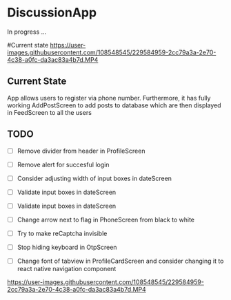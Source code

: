 # DiscussionApp
In progress ...

#Current state
https://user-images.githubusercontent.com/108548545/229584959-2cc79a3a-2e70-4c38-a0fc-da3ac83a4b7d.MP4

## Current State
App allows users to register via phone number. Furthermore, it has fully working AddPostScreen to add posts to database which are then displayed in FeedScreen to all the users

## TODO

- [ ] Remove divider from header in ProfileScreen
- [ ] Remove alert for succesful login
- [ ] Consider adjusting width of input boxes in dateScreen
- [ ] Validate input boxes in dateScreen
- [ ] Validate input boxes in dateScreen
- [ ] Change arrow next to flag in PhoneScreen from black to white
- [ ] Try to make reCaptcha invisible
- [ ] Stop hiding keyboard in OtpScreen
- [ ] Change font of tabview in ProfileCardScreen and consider changing it to react native navigation component



https://user-images.githubusercontent.com/108548545/229584959-2cc79a3a-2e70-4c38-a0fc-da3ac83a4b7d.MP4


